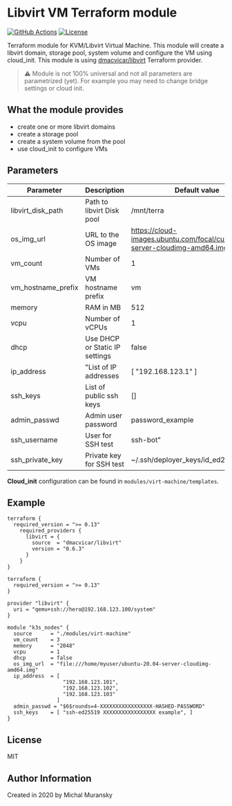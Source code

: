 # Libvirt VM Terraform module

[![GitHub Actions](https://github.com/MonolithProjects/terraform-libvirt-vm/workflows/lint/badge.svg?branch=master)](https://github.com/MonolithProjects/terraform-libvirt-vm/actions)
[![License](https://img.shields.io/github/license/MonolithProjects/terraform-libvirt-vm)](https://github.com/MonolithProjects/terraform-libvirt-vm/blob/master/LICENSE)

Terraform module for KVM/Libvirt Virtual Machine. This module will create a libvirt domain, storage pool, system volume and configure the VM using cloud_init. This module is using [dmacvicar/libvirt](https://github.com/dmacvicar/terraform-provider-libvirt) Terraform provider.

> :warning: Module is not 100% universal and not all parameters are parametrized (yet). For example you may need to change bridge settings or cloud init.

## What the module provides

- create one or more libvirt domains
- create a storage pool
- create a system volume from the pool
- use cloud_init to configure VMs

## Parameters

| Parameter | Description | Default value
|-----------------|-----|-----
|libvirt_disk_path| Path to libvirt Disk pool|/mnt/terra
|os_img_url|URL to the OS image|https://cloud-images.ubuntu.com/focal/current/focal-server-cloudimg-amd64.img
|vm_count|Number of VMs| 1
|vm_hostname_prefix|VM hostname prefix|vm
|memory|RAM in MB|512
|vcpu|Number of vCPUs|1
|dhcp|Use DHCP or Static IP settings|false
|ip_address|"List of IP addresses|[ "192.168.123.1" ]
|ssh_keys|List of public ssh keys| []
|admin_passwd|Admin user password|password_example
|ssh_username|User for SSH test|ssh-bot"
|ssh_private_key|Private key for SSH test|~/.ssh/deployer_keys/id_ed25519

**Cloud_init** configuration can be found in `modules/virt-machine/templates`.

## Example

```hcl
terraform {
  required_version = ">= 0.13"
    required_providers {
      libvirt = {
        source  = "dmacvicar/libvirt"
        version = "0.6.3"
      }
    }
}

terraform {
  required_version = ">= 0.13"
}

provider "libvirt" {
  uri = "qemu+ssh://hero@192.168.123.100/system"
}

module "k3s_nodes" {
  source      = "./modules/virt-machine"
  vm_count    = 3
  memory      = "2048"
  vcpu        = 1
  dhcp        = false
  os_img_url  = "file:///home/myuser/ubuntu-20.04-server-cloudimg-amd64.img"
  ip_address  = [ 
                  "192.168.123.101",
                  "192.168.123.102",
                  "192.168.123.103" 
                ]
  admin_passwd = "$6$rounds=4-XXXXXXXXXXXXXXXXX-HASHED-PASSWORD"
  ssh_keys    = [ "ssh-ed25519 XXXXXXXXXXXXXXXXX example", ]
}

```

## License

MIT

## Author Information

Created in 2020 by Michal Muransky
